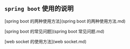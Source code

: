 ## `spring boot` 使用的说明

[spring boot 的两种使用方法](spring boot 的两种使用方法.md)

[spring boot 的常见问题](spring boot 常见问题.md)

[web socket 的使用方法](web socket.md)
